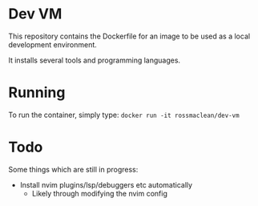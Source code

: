 # Dev VM
This repository contains the Dockerfile for an image to be used as a local development environment.

It installs several tools and programming languages.

# Running
To run the container, simply type:
`docker run -it rossmaclean/dev-vm`

# Todo
Some things which are still in progress:
- Install nvim plugins/lsp/debuggers etc automatically
    - Likely through modifying the nvim config